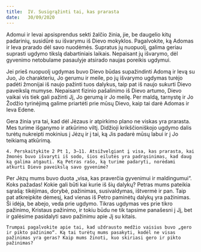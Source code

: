 ```yaml
---
title:  IV. Susigrąžinti tai, kas prarasta
date:   30/09/2020
---
```


Adomui ir Ievai apsisprendus sekti žalčio žinia, jie, be daugelio kitų padarinių, susidūrė su išvarymu iš Dievo mokyklos. Pagalvokite, ką Adomas ir Ieva prarado dėl savo nuodėmės. Supratus jų nuopuolį, galima geriau suprasti ugdymo tikslą dabartiniais laikais. Nepaisant jų išvarymo, dėl gyvenimo netobulame pasaulyje atsirado naujas poreikis ugdymui.

Jei prieš nuopuolį ugdymas buvo Dievo būdas supažindinti Adomą ir Ievą su Juo, Jo charakteriu, Jo gerumu ir meile, po jų išvarymo ugdymas turėjo padėti žmonijai iš naujo pažinti tuos dalykus, taip pat iš naujo sukurti Dievo paveikslą mumyse. Nepaisant fizinio pašalinimo iš Dievo artumo, Dievo vaikai vis tiek gali pažinti Jį, Jo gerumą ir Jo meilę. Per maldą, tarnystę ir Jo Žodžio tyrinėjimą galime priartėti prie mūsų Dievo, kaip tai darė Adomas ir Ieva Edene.

Gera žinia yra tai, kad dėl Jėzaus ir atpirkimo plano ne viskas yra prarasta. Mes turime išganymo ir atkūrimo viltį. Didžioji krikščioniškojo ugdymo dalis turėtų nukreipti mokinius į Jėzų ir į tai, ką Jis padarė mūsų labui ir į Jo teikiamą atkūrimą.

`4. Perskaitykite 2 Pt 1, 3–11. Atsižvelgiant į visa, kas prarasta, kai žmonės buvo išvaryti iš sodo, šios eilutės yra padrąsinimas, kad daug ką galima atgauti. Ką Petras rašo, ką turime padaryti, norėdami atkurti Dievo paveikslą savo gyvenime?`
														
Per Jėzų mums buvo duota „visa, kas praverčia gyvenimui ir maldingumui“. Koks pažadas! Kokie gali būti kai kurie iš šių dalykų? Petras mums pateikia sąrašą: tikėjimas, dorybė, pažinimas, susivaldymas, ištvermė ir pan. Taip pat atkreipkite dėmesį, kad vienas iš Petro paminėtų dalykų yra pažinimas. Ši idėja, be abejo, veda prie ugdymo. Tikras ugdymas ves prie tikro pažinimo, Kristaus pažinimo, ir tokiu būdu ne tik tapsime panašesni į Jį, bet ir galėsime pasidalyti savo pažinimu apie Jį su kitais.

`Trumpai pagalvokite apie tai, kad uždrausto medžio vaisius buvo „gero ir pikto pažinimo“. Ką tai turėtų mums pasakyti, kodėl ne visas pažinimas yra geras? Kaip mums žinoti, kuo skiriasi gero ir pikto pažinimas?`